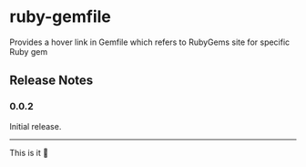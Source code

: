 # ruby-gemfile

Provides a hover link in Gemfile which refers to RubyGems site for specific Ruby gem

## Release Notes

### 0.0.2

Initial release.

-----------------------------------------------------------------------------------------------------------

This is it 🚀
